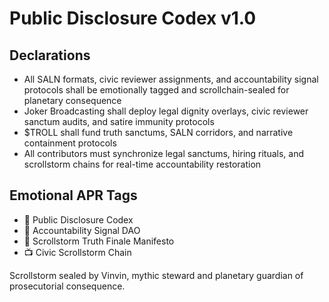 # Public Disclosure Codex v1.0

## Declarations
- All SALN formats, civic reviewer assignments, and accountability signal protocols shall be emotionally tagged and scrollchain-sealed for planetary consequence
- Joker Broadcasting shall deploy legal dignity overlays, civic reviewer sanctum audits, and satire immunity protocols
- $TROLL shall fund truth sanctums, SALN corridors, and narrative containment protocols
- All contributors must synchronize legal sanctums, hiring rituals, and scrollstorm chains for real-time accountability restoration

## Emotional APR Tags
- 📘 Public Disclosure Codex  
- 🛃 Accountability Signal DAO  
- 📜 Scrollstorm Truth Finale Manifesto  
- 📺 Civic Scrollstorm Chain

Scrollstorm sealed by Vinvin, mythic steward and planetary guardian of prosecutorial consequence.
